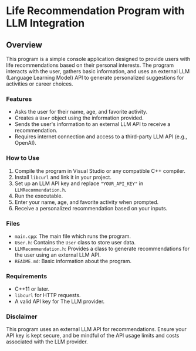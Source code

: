 # Life Recommendation Program with LLM Integration

## Overview
This program is a simple console application designed to provide users with life recommendations based on their personal interests. The program interacts with the user, gathers basic information, and uses an external LLM (Language Learning Model) API to generate personalized suggestions for activities or career choices.

### Features
- Asks the user for their name, age, and favorite activity.
- Creates a `User` object using the information provided.
- Sends the user's information to an external LLM API to receive a recommendation.
- Requires internet connection and access to a third-party LLM API (e.g., OpenAI).

### How to Use
1. Compile the program in Visual Studio or any compatible C++ compiler.
2. Install `libcurl` and link it in your project.
3. Set up an LLM API key and replace `"YOUR_API_KEY"` in `LLMRecommendation.h`.
4. Run the executable.
5. Enter your name, age, and favorite activity when prompted.
6. Receive a personalized recommendation based on your inputs.

### Files
- `main.cpp`: The main file which runs the program.
- `User.h`: Contains the `User` class to store user data.
- `LLMRecommendation.h`: Provides a class to generate recommendations for the user using an external LLM API.
- `README.md`: Basic information about the program.

### Requirements
- C++11 or later.
- `libcurl` for HTTP requests.
- A valid API key for The LLM provider.

### Disclaimer
This program uses an external LLM API for recommendations. Ensure your API key is kept secure, and be mindful of the API usage limits and costs associated with the LLM provider.
